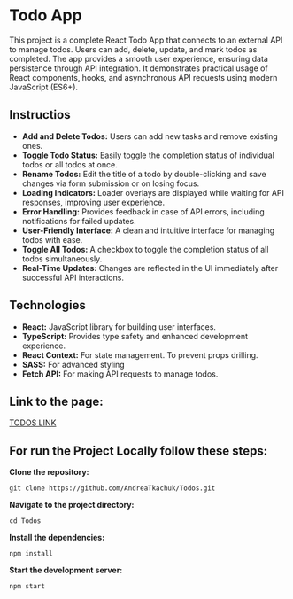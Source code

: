 # Todo App

This project is a complete React Todo App that connects to an external API to manage todos. Users can add, delete, update, and mark todos as completed. The app provides a smooth user experience, ensuring data persistence through API integration. It demonstrates practical usage of React components, hooks, and asynchronous API requests using modern JavaScript (ES6+).

## Instructios

- **Add and Delete Todos:** Users can add new tasks and remove existing ones.
- **Toggle Todo Status:** Easily toggle the completion status of individual todos or all todos at once.
- **Rename Todos:** Edit the title of a todo by double-clicking and save changes via form submission or on losing focus.
- **Loading Indicators:** Loader overlays are displayed while waiting for API responses, improving user experience.
- **Error Handling:** Provides feedback in case of API errors, including notifications for failed updates.
- **User-Friendly Interface:** A clean and intuitive interface for managing todos with ease.
- **Toggle All Todos:** A checkbox to toggle the completion status of all todos simultaneously.
- **Real-Time Updates:** Changes are reflected in the UI immediately after successful API interactions.

## Technologies

- **React:** JavaScript library for building user interfaces.
- **TypeScript:** Provides type safety and enhanced development experience.
- **React Context:** For state management. To prevent props drilling.
- **SASS:** For advanced styling
- **Fetch API:** For making API requests to manage todos.

## Link to the page:

[TODOS LINK](https://AndreaTkachuk.github.io/Todos/)

## For run the Project Locally follow these steps:

**Clone the repository:**

    git clone https://github.com/AndreaTkachuk/Todos.git

**Navigate to the project directory:**

    cd Todos

**Install the dependencies:**

    npm install

**Start the development server:**

    npm start
